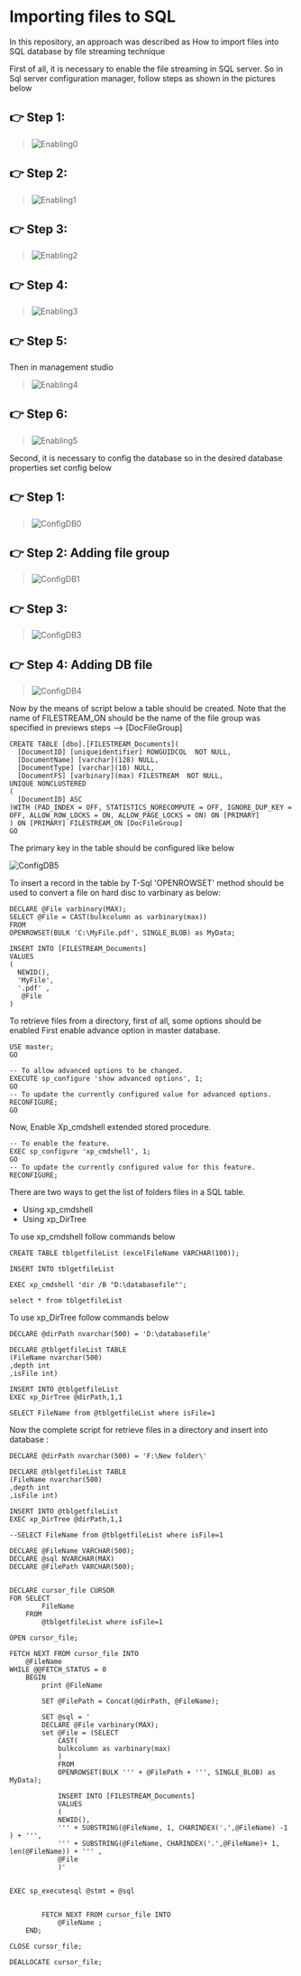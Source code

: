 # **Importing files to SQL**

In this repository, an approach was described as How to import files into SQL database by file streaming technique

First of all, it is necessary to enable the file streaming in SQL server. 
So in Sql server configuration manager, follow steps as shown in the pictures below

## 👉 Step 1: 
 > ![Enabling0](https://user-images.githubusercontent.com/45565026/196166536-4059e717-5673-4b3d-8538-eeda8ed50721.png)

## 👉 Step 2:  
 > ![Enabling1](https://user-images.githubusercontent.com/45565026/196167752-dafde568-00d2-47ae-b718-b10778e8e736.png)

## 👉 Step 3:  
 > ![Enabling2](https://user-images.githubusercontent.com/45565026/196167900-b103a3b7-9f02-470e-9bc5-3e11413ed996.png)

## 👉 Step 4:  
 > ![Enabling3](https://user-images.githubusercontent.com/45565026/196167958-4b7c397c-9862-4599-80e5-9132a4e6b542.png)
 
## 👉 Step 5:  
 Then in management studio 
 > ![Enabling4](https://user-images.githubusercontent.com/45565026/196167982-c825f474-c760-4dd0-862c-c1daae6c83fb.png)
 
## 👉 Step 6:  
 > ![Enabling5](https://user-images.githubusercontent.com/45565026/196167999-5ed54d1e-b675-42ac-a9d1-bd474d0cb0b0.png)
 
Second, it is necessary to config the database so in the desired database properties set config below

## 👉 Step 1: 
 > ![ConfigDB0](https://user-images.githubusercontent.com/45565026/196172639-50f2c9c4-bb78-46af-bcbe-ddb84d441766.png)

## 👉 Step 2: Adding file group
 > ![ConfigDB1](https://user-images.githubusercontent.com/45565026/196172781-c2f58858-b7f1-4802-8518-ba95a6f02ef7.png)

## 👉 Step 3: 
 > ![ConfigDB3](https://user-images.githubusercontent.com/45565026/196172970-dcb1e1a0-ef3f-40a2-835a-a29cf82a0850.png)

## 👉 Step 4: Adding DB file
 > ![ConfigDB4](https://user-images.githubusercontent.com/45565026/196173161-9f5b5ef3-8f52-4212-bf27-e90928160513.png)

Now by the means of script below a table should be created. Note that the name of FILESTREAM_ON should be the name of the file group was specified in previews steps --> [DocFileGroup]
```
CREATE TABLE [dbo].[FILESTREAM_Documents](
  [DocumentID] [uniqueidentifier] ROWGUIDCOL  NOT NULL,
  [DocumentName] [varchar](128) NULL,
  [DocumentType] [varchar](10) NULL,
  [DocumentFS] [varbinary](max) FILESTREAM  NOT NULL,
UNIQUE NONCLUSTERED 
(
  [DocumentID] ASC
)WITH (PAD_INDEX = OFF, STATISTICS_NORECOMPUTE = OFF, IGNORE_DUP_KEY = OFF, ALLOW_ROW_LOCKS = ON, ALLOW_PAGE_LOCKS = ON) ON [PRIMARY]
) ON [PRIMARY] FILESTREAM_ON [DocFileGroup]
GO

```
The primary key in the table should be configured like below

![ConfigDB5](https://user-images.githubusercontent.com/45565026/196348840-d98f7fbf-addf-4c46-a634-aba706849c11.png)


To insert a record in the table by T-Sql 'OPENROWSET' method should be used to convert a file on hard disc to varbinary as below:

```
DECLARE @File varbinary(MAX);  
SELECT @File = CAST(bulkcolumn as varbinary(max))  
FROM  
OPENROWSET(BULK 'C:\MyFile.pdf', SINGLE_BLOB) as MyData; 
 
INSERT INTO [FILESTREAM_Documents]  
VALUES  
(  
  NEWID(),  
  'MyFile',  
  '.pdf' , 
   @File
)

```

To retrieve files from a directory, first of all, some options should be enabled
First enable advance option in master database.

```
USE master; 
GO

-- To allow advanced options to be changed.
EXECUTE sp_configure 'show advanced options', 1; 
GO 
-- To update the currently configured value for advanced options. 
RECONFIGURE; 
GO

```
Now, Enable Xp_cmdshell extended stored procedure.

```
-- To enable the feature. 
EXEC sp_configure 'xp_cmdshell', 1; 
GO 
-- To update the currently configured value for this feature. 
RECONFIGURE;
```

There are two ways to get the list of folders files in a SQL table.
- Using xp_cmdshell 
- Using xp_DirTree

To use xp_cmdshell follow commands below
```
CREATE TABLE tblgetfileList (excelFileName VARCHAR(100));

INSERT INTO tblgetfileList

EXEC xp_cmdshell 'dir /B "D:\databasefile"';

select * from tblgetfileList
```
To use xp_DirTree follow commands below

```
DECLARE @dirPath nvarchar(500) = 'D:\databasefile' 

DECLARE @tblgetfileList TABLE
(FileName nvarchar(500)
,depth int
,isFile int)

INSERT INTO @tblgetfileList
EXEC xp_DirTree @dirPath,1,1

SELECT FileName from @tblgetfileList where isFile=1

```
Now the complete script for retrieve files in a directory and insert into database :

```
DECLARE @dirPath nvarchar(500) = 'F:\New folder\' 

DECLARE @tblgetfileList TABLE
(FileName nvarchar(500)
,depth int
,isFile int)

INSERT INTO @tblgetfileList
EXEC xp_DirTree @dirPath,1,1

--SELECT FileName from @tblgetfileList where isFile=1

DECLARE @FileName VARCHAR(500);
DECLARE @sql NVARCHAR(MAX) 
DECLARE @FilePath VARCHAR(500);


DECLARE cursor_file CURSOR
FOR SELECT 
        FileName
    FROM 
        @tblgetfileList where isFile=1

OPEN cursor_file;

FETCH NEXT FROM cursor_file INTO 
    @FileName 
WHILE @@FETCH_STATUS = 0
    BEGIN
	    print @FileName

        SET @FilePath = Concat(@dirPath, @FileName);

		SET @sql = '  
		DECLARE @File varbinary(MAX);
		set @File = (SELECT  
			CAST(  
			bulkcolumn as varbinary(max)  
			)  
			FROM  
			OPENROWSET(BULK ''' + @FilePath + ''', SINGLE_BLOB) as MyData); 
 
			INSERT INTO [FILESTREAM_Documents]  
			VALUES  
			(  
			NEWID(),  
			''' + SUBSTRING(@FileName, 1, CHARINDEX('.',@FileName) -1 ) + ''',  
			''' + SUBSTRING(@FileName, CHARINDEX('.',@FileName)+ 1, len(@FileName)) + ''' , 
			@File
			)'


EXEC sp_executesql @stmt = @sql 
                

        FETCH NEXT FROM cursor_file INTO 
            @FileName ;
    END;

CLOSE cursor_file;

DEALLOCATE cursor_file;

```
